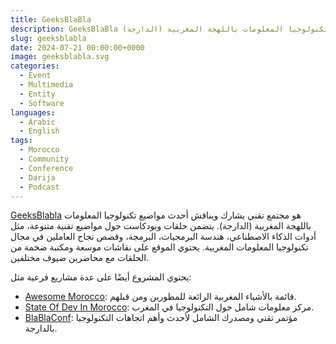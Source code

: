 ```yaml
---
title: GeeksBlaBla
description: GeeksBlaBla هي مبادرة مجتمعية لمناقشة وتسليط الضوء ومشاركة أحدث مواضيع تكنولوجيا المعلومات باللهجة المغربية (الدارجة)
slug: geeksblabla
date: 2024-07-21 00:00:00+0000
image: geeksblabla.svg
categories:
  - Event
  - Multimedia
  - Entity
  - Software
languages:
  - Arabic
  - English
tags:
  - Morocco
  - Community
  - Conference
  - Darija
  - Podcast
---
```


[GeeksBlabla](https://geeksblabla.io) هو مجتمع تقني يشارك ويناقش أحدث مواضيع تكنولوجيا المعلومات باللهجة المغربية (الدارجة). يتضمن حلقات وبودكاست حول مواضيع تقنية متنوعة، مثل أدوات الذكاء الاصطناعي، هندسة البرمجيات، البرمجة، وقصص نجاح العاملين في مجال تكنولوجيا المعلومات المغربية. يحتوي الموقع على نقاشات موسعة ومكتبة ضخمة من الحلقات مع محاضرين ضيوف مختلفين.

يحتوي المشروع أيضًا على عدة مشاريع فرعية مثل:
- [Awesome Morocco](https://awesome-morocco.dev): قائمة بالأشياء المغربية الرائعة للمطورين ومن قبلهم.
- [State Of Dev In Morocco](https://stateofdev.ma): مركز معلومات شامل حول التكنولوجيا في المغرب.
- [BlaBlaConf](https://blablaconf.com/): مؤتمر تقني ومصدرك الشامل لأحدث وأهم اتجاهات التكنولوجيا بالدارجة.
